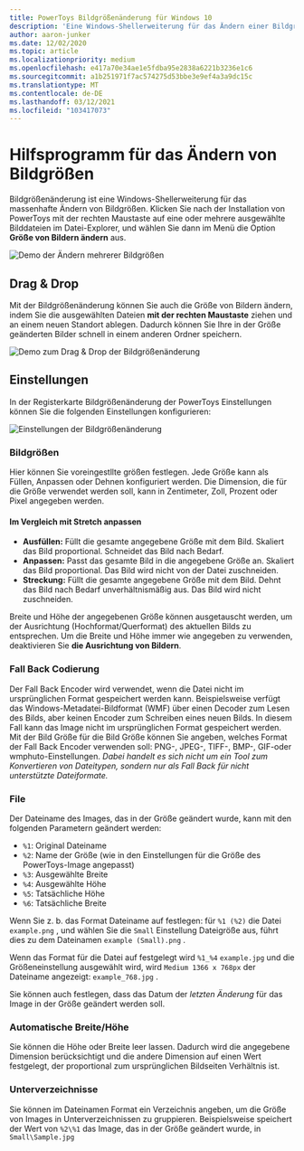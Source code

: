 ```yaml
---
title: PowerToys Bildgrößenänderung für Windows 10
description: 'Eine Windows-Shellerweiterung für das Ändern einer Bildgröße'
author: aaron-junker
ms.date: 12/02/2020
ms.topic: article
ms.localizationpriority: medium
ms.openlocfilehash: e417a70e34ae1e5fdba95e2838a6221b3236e1c6
ms.sourcegitcommit: a1b251971f7ac574275d53bbe3e9ef4a3a9dc15c
ms.translationtype: MT
ms.contentlocale: de-DE
ms.lasthandoff: 03/12/2021
ms.locfileid: "103417073"
---
```

# <a name="image-resizer-utility"></a>Hilfsprogramm für das Ändern von Bildgrößen

Bildgrößenänderung ist eine Windows-Shellerweiterung für das massenhafte Ändern von Bildgrößen. Klicken Sie nach der Installation von PowerToys mit der rechten Maustaste auf eine oder mehrere ausgewählte Bilddateien im Datei-Explorer, und wählen Sie dann im Menü die Option **Größe von Bildern ändern** aus.

![Demo der Ändern mehrerer Bildgrößen](../images/powertoys-resize-images.gif)

## <a name="drag-and-drop"></a>Drag & Drop

Mit der Bildgrößenänderung können Sie auch die Größe von Bildern ändern, indem Sie die ausgewählten Dateien **mit der rechten Maustaste** ziehen und an einem neuen Standort ablegen. Dadurch können Sie Ihre in der Größe geänderten Bilder schnell in einem anderen Ordner speichern.

![Demo zum Drag & Drop der Bildgrößenänderung](../images/powertoys-resize-drag-drop.gif)

## <a name="settings"></a>Einstellungen

In der Registerkarte Bildgrößenänderung der PowerToys Einstellungen können Sie die folgenden Einstellungen konfigurieren:

![Einstellungen der Bildgrößenänderung](../images/powertoys-imageresize-settings.png)

### <a name="sizes"></a>Bildgrößen

Hier können Sie voreingestllte größen festlegen. Jede Größe kann als Füllen, Anpassen oder Dehnen konfiguriert werden. Die Dimension, die für die Größe verwendet werden soll, kann in Zentimeter, Zoll, Prozent oder Pixel angegeben werden.

#### <a name="fill-vs-fit-vs-stretch"></a>Im Vergleich mit Stretch anpassen

- **Ausfüllen:** Füllt die gesamte angegebene Größe mit dem Bild. Skaliert das Bild proportional. Schneidet das Bild nach Bedarf.
- **Anpassen:** Passt das gesamte Bild in die angegebene Größe an. Skaliert das Bild proportional. Das Bild wird nicht von der Datei zuschneiden.
- **Streckung:** Füllt die gesamte angegebene Größe mit dem Bild. Dehnt das Bild nach Bedarf unverhältnismäßig aus. Das Bild wird nicht zuschneiden.

Breite und Höhe der angegebenen Größe können ausgetauscht werden, um der Ausrichtung (Hochformat/Querformat) des aktuellen Bilds zu entsprechen. Um die Breite und Höhe immer wie angegeben zu verwenden, deaktivieren Sie **die Ausrichtung von Bildern**.


### <a name="fallback-encoding"></a>Fall Back Codierung

Der Fall Back Encoder wird verwendet, wenn die Datei nicht im ursprünglichen Format gespeichert werden kann. Beispielsweise verfügt das Windows-Metadatei-Bildformat (WMF) über einen Decoder zum Lesen des Bilds, aber keinen Encoder zum Schreiben eines neuen Bilds. In diesem Fall kann das Image nicht im ursprünglichen Format gespeichert werden. Mit der Bild Größe für die Bild Größe können Sie angeben, welches Format der Fall Back Encoder verwenden soll: PNG-, JPEG-, TIFF-, BMP-, GIF-oder wmphuto-Einstellungen. *Dabei handelt es sich nicht um ein Tool zum Konvertieren von Dateitypen, sondern nur als Fall Back für nicht unterstützte Dateiformate.*

### <a name="file"></a>File

Der Dateiname des Images, das in der Größe geändert wurde, kann mit den folgenden Parametern geändert werden:

- `%1`: Original Dateiname
- `%2`: Name der Größe (wie in den Einstellungen für die Größe des PowerToys-Image angepasst)
- `%3`: Ausgewählte Breite
- `%4`: Ausgewählte Höhe
- `%5`: Tatsächliche Höhe
- `%6`: Tatsächliche Breite

Wenn Sie z. b. das Format Dateiname auf festlegen: für `%1 (%2)` die Datei `example.png` , und wählen Sie die `Small` Einstellung Dateigröße aus, führt dies zu dem Dateinamen `example (Small).png` .

Wenn das Format für die Datei auf festgelegt wird `%1_%4` `example.jpg` und die Größeneinstellung ausgewählt wird, wird `Medium 1366 x 768px` der Dateiname angezeigt: `example_768.jpg` .

Sie können auch festlegen, dass das Datum der *letzten Änderung* für das Image in der Größe geändert werden soll.

### <a name="auto-widthheight"></a>Automatische Breite/Höhe

Sie können die Höhe oder Breite leer lassen. Dadurch wird die angegebene Dimension berücksichtigt und die andere Dimension auf einen Wert festgelegt, der proportional zum ursprünglichen Bildseiten Verhältnis ist.

### <a name="sub-directories"></a>Unterverzeichnisse

Sie können im Dateinamen Format ein Verzeichnis angeben, um die Größe von Images in Unterverzeichnissen zu gruppieren. Beispielsweise speichert der Wert von `%2\%1` das Image, das in der Größe geändert wurde, in `Small\Sample.jpg`

